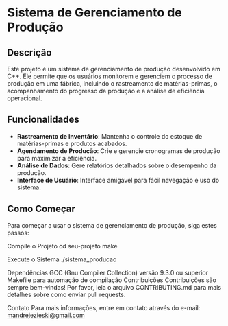 # Sistema de Gerenciamento de Produção

## Descrição
Este projeto é um sistema de gerenciamento de produção desenvolvido em C++. Ele permite que os usuários monitorem e gerenciem o processo de produção em uma fábrica, incluindo o rastreamento de matérias-primas, o acompanhamento do progresso da produção e a análise de eficiência operacional.

## Funcionalidades
- **Rastreamento de Inventário**: Mantenha o controle do estoque de matérias-primas e produtos acabados.
- **Agendamento de Produção**: Crie e gerencie cronogramas de produção para maximizar a eficiência.
- **Análise de Dados**: Gere relatórios detalhados sobre o desempenho da produção.
- **Interface de Usuário**: Interface amigável para fácil navegação e uso do sistema.

## Como Começar
Para começar a usar o sistema de gerenciamento de produção, siga estes passos:


Compile o Projeto
cd seu-projeto
make

Execute o Sistema
./sistema_producao

Dependências
GCC (Gnu Compiler Collection) versão 9.3.0 ou superior
Makefile para automação de compilação
Contribuições
Contribuições são sempre bem-vindas! Por favor, leia o arquivo CONTRIBUTING.md para mais detalhes sobre como enviar pull requests.

Contato
Para mais informações, entre em contato através do e-mail: mandrejezieski@gmail.com
